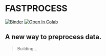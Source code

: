 # FASTPROCESS
[![Binder](https://mybinder.org/badge_logo.svg)](https://mybinder.org/v2/gh/lkarjun/Fasteda/package)
[![Open In Colab](https://colab.research.google.com/assets/colab-badge.svg)](https://colab.research.google.com/github/lkarjun/fasteda/blob/package/Demo(running-from-notebook).ipynb#scrollTo=ABxXfXvVn1fF)
## A new way to preprocess data.

> Building...
